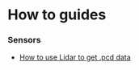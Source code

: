 # How to guides

### Sensors

- [How to use Lidar to get .pcd data](https://docs.google.com/document/d/1QPueGA4iUTMOTUGjQb_jZPJYpkrCEYjJsaItOWqAPTo/edit?usp=sharing)